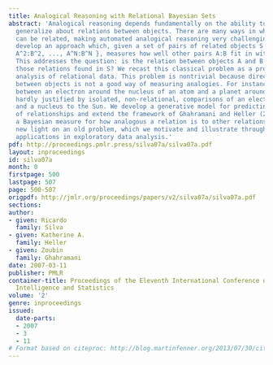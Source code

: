 ```yaml
---
title: Analogical Reasoning with Relational Bayesian Sets
abstract: 'Analogical reasoning depends fundamentally on the ability to learn and
  generalize about relations between objects. There are many ways in which objects
  can be related, making automated analogical reasoning very challenging. Here we
  develop an approach which, given a set of pairs of related objects S = {A^1:B^1,
  A^2:B^2, ..., A^N:B^N }, measures how well other pairs A:B fit in with the set S.
  This addresses the question: is the relation between objects A and B analogous to
  those relations found in S? We recast this classical problem as a problem of Bayesian
  analysis of relational data. This problem is nontrivial because direct similarity
  between objects is not a good way of measuring analogies. For instance, the analogy
  between an electron around the nucleus of an atom and a planet around the Sun is
  hardly justified by isolated, non-relational, comparisons of an electron to a planet,
  and a nucleus to the Sun. We develop a generative model for predicting the existence
  of relationships and extend the framework of Ghahramani and Heller (2005) to provide
  a Bayesian measure for how analogous a relation is to other relations. This sheds
  new light on an old problem, which we motivate and illustrate through practical
  applications in exploratory data analysis.'
pdf: http://proceedings.pmlr.press/silva07a/silva07a.pdf
layout: inproceedings
id: silva07a
month: 0
firstpage: 500
lastpage: 507
page: 500-507
origpdf: http://jmlr.org/proceedings/papers/v2/silva07a/silva07a.pdf
sections: 
author:
- given: Ricardo
  family: Silva
- given: Katherine A.
  family: Heller
- given: Zoubin
  family: Ghahramani
date: 2007-03-11
publisher: PMLR
container-title: Proceedings of the Eleventh International Conference on Artificial
  Intelligence and Statistics
volume: '2'
genre: inproceedings
issued:
  date-parts:
  - 2007
  - 3
  - 11
# Format based on citeproc: http://blog.martinfenner.org/2013/07/30/citeproc-yaml-for-bibliographies/
---
```

